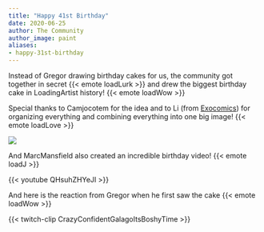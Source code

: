 ```yaml
---
title: "Happy 41st Birthday"
date: 2020-06-25
author: The Community
author_image: paint
aliases:
- happy-31st-birthday
---
```


Instead of Gregor drawing birthday cakes for us, the community got together in secret {{< emote loadLurk >}}
and drew the biggest birthday cake in LoadingArtist history! {{< emote loadWow >}}

Special thanks to Camjocotem for the idea and to Li (from [Exocomics](https://www.exocomics.com/)) for organizing
everything and combining everything into one big image! {{< emote loadLove >}}

[![](/2020/06/25/happy-41st-birthday/birthday-cake-2020_scaled.jpg)](/2020/06/25/happy-41st-birthday/birthday-cake-2020_HD.jpg)

And MarcMansfield also created an incredible birthday video! {{< emote loadJ >}}

{{< youtube QHsuhZHYeJI >}}

And here is the reaction from Gregor when he first saw the cake {{< emote loadWow >}}

{{< twitch-clip CrazyConfidentGalagoItsBoshyTime >}}
